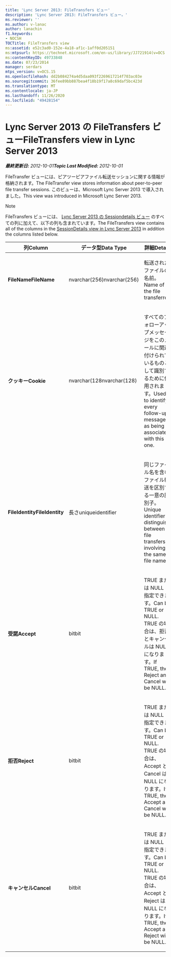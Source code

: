 ```yaml
---
title: 'Lync Server 2013: FileTransfers ビュー'
description: 'Lync Server 2013: FileTransfers ビュー。'
ms.reviewer: ''
ms.author: v-lanac
author: lanachin
f1.keywords:
- NOCSH
TOCTitle: FileTransfers view
ms:assetid: e52c3ad0-152e-4a18-af1c-1aff0d205151
ms:mtpsurl: https://technet.microsoft.com/en-us/library/JJ721914(v=OCS.15)
ms:contentKeyID: 49733848
ms.date: 07/23/2014
manager: serdars
mtps_version: v=OCS.15
ms.openlocfilehash: dd2b084274a4d5daa093f2269617214f703ac03e
ms.sourcegitcommit: 36fee89bb887bea4f18b19f17a8c69daf5bc423d
ms.translationtype: MT
ms.contentlocale: ja-JP
ms.lasthandoff: 11/26/2020
ms.locfileid: "49428154"
---
```

# <a name="filetransfers-view-in-lync-server-2013"></a><span data-ttu-id="ee1d5-103">Lync Server 2013 の FileTransfers ビュー</span><span class="sxs-lookup"><span data-stu-id="ee1d5-103">FileTransfers view in Lync Server 2013</span></span>

<div data-xmlns="http://www.w3.org/1999/xhtml">

<div class="topic" data-xmlns="http://www.w3.org/1999/xhtml" data-msxsl="urn:schemas-microsoft-com:xslt" data-cs="https://msdn.microsoft.com/">

<div data-asp="https://msdn2.microsoft.com/asp">



</div>

<div id="mainSection">

<div id="mainBody"><span data-ttu-id="ee1d5-104">

<span> </span></span><span class="sxs-lookup"><span data-stu-id="ee1d5-104">

<span> </span></span></span>

<span data-ttu-id="ee1d5-105">_**最終更新日:** 2012-10-01_</span><span class="sxs-lookup"><span data-stu-id="ee1d5-105">_**Topic Last Modified:** 2012-10-01_</span></span>

<span data-ttu-id="ee1d5-106">FileTransfer ビューには、ピアツーピアファイル転送セッションに関する情報が格納されます。</span><span class="sxs-lookup"><span data-stu-id="ee1d5-106">The FileTransfer view stores information about peer-to-peer file transfer sessions.</span></span> <span data-ttu-id="ee1d5-107">このビューは、Microsoft Lync Server 2013 で導入されました。</span><span class="sxs-lookup"><span data-stu-id="ee1d5-107">This view was introduced in Microsoft Lync Server 2013.</span></span>

<div>


> [!NOTE]  
> <span data-ttu-id="ee1d5-108">FileTransfers ビューには、 <A href="lync-server-2013-sessiondetails-view.md">Lync Server 2013 の Sessiondetails ビュー</A> のすべての列に加えて、以下の列も含まれています。</span><span class="sxs-lookup"><span data-stu-id="ee1d5-108">The FileTransfers view contains all of the columns in the <A href="lync-server-2013-sessiondetails-view.md">SessionDetails view in Lync Server 2013</A> in addition the columns listed below.</span></span>



</div>


<table>
<colgroup>
<col style="width: 33%" />
<col style="width: 33%" />
<col style="width: 33%" />
</colgroup>
<thead>
<tr class="header">
<th><span data-ttu-id="ee1d5-109">列</span><span class="sxs-lookup"><span data-stu-id="ee1d5-109">Column</span></span></th>
<th><span data-ttu-id="ee1d5-110">データ型</span><span class="sxs-lookup"><span data-stu-id="ee1d5-110">Data Type</span></span></th>
<th><span data-ttu-id="ee1d5-111">詳細</span><span class="sxs-lookup"><span data-stu-id="ee1d5-111">Details</span></span></th>
</tr>
</thead>
<tbody>
<tr class="odd">
<td><p><span data-ttu-id="ee1d5-112"><strong>FileName</strong></span><span class="sxs-lookup"><span data-stu-id="ee1d5-112"><strong>FileName</strong></span></span></p></td>
<td><p><span data-ttu-id="ee1d5-113">nvarchar(256)</span><span class="sxs-lookup"><span data-stu-id="ee1d5-113">nvarchar(256)</span></span></p></td>
<td><p><span data-ttu-id="ee1d5-114">転送されたファイルの名前。</span><span class="sxs-lookup"><span data-stu-id="ee1d5-114">Name of the file transferred.</span></span></p></td>
</tr>
<tr class="even">
<td><p><span data-ttu-id="ee1d5-115"><strong>クッキー</strong></span><span class="sxs-lookup"><span data-stu-id="ee1d5-115"><strong>Cookie</strong></span></span></p></td>
<td><p><span data-ttu-id="ee1d5-116">nvarchar(128</span><span class="sxs-lookup"><span data-stu-id="ee1d5-116">nvarchar(128)</span></span></p></td>
<td><p><span data-ttu-id="ee1d5-117">すべてのフォローアップメッセージをこのメールに関連付けられているものとして識別するために使用されます。</span><span class="sxs-lookup"><span data-stu-id="ee1d5-117">Used to identify every follow-up message as being associated with this one.</span></span></p></td>
</tr>
<tr class="odd">
<td><p><span data-ttu-id="ee1d5-118"><strong>FileIdentity</strong></span><span class="sxs-lookup"><span data-stu-id="ee1d5-118"><strong>FileIdentity</strong></span></span></p></td>
<td><p><span data-ttu-id="ee1d5-119">長さ</span><span class="sxs-lookup"><span data-stu-id="ee1d5-119">uniqueidentifier</span></span></p></td>
<td><p><span data-ttu-id="ee1d5-120">同じファイル名を含むファイル転送を区別する一意の識別子。</span><span class="sxs-lookup"><span data-stu-id="ee1d5-120">Unique identifier to distinguish between file transfers involving the same file name.</span></span></p></td>
</tr>
<tr class="even">
<td><p><span data-ttu-id="ee1d5-121"><strong>受諾</strong></span><span class="sxs-lookup"><span data-stu-id="ee1d5-121"><strong>Accept</strong></span></span></p></td>
<td><p><span data-ttu-id="ee1d5-122">bit</span><span class="sxs-lookup"><span data-stu-id="ee1d5-122">bit</span></span></p></td>
<td><p><span data-ttu-id="ee1d5-123">TRUE または NULL を指定できます。</span><span class="sxs-lookup"><span data-stu-id="ee1d5-123">Can be TRUE or NULL.</span></span> <span data-ttu-id="ee1d5-124">TRUE の場合は、拒否とキャンセルは NULL になります。</span><span class="sxs-lookup"><span data-stu-id="ee1d5-124">If TRUE, then Reject and Cancel will be NULL.</span></span></p></td>
</tr>
<tr class="odd">
<td><p><span data-ttu-id="ee1d5-125"><strong>拒否</strong></span><span class="sxs-lookup"><span data-stu-id="ee1d5-125"><strong>Reject</strong></span></span></p></td>
<td><p><span data-ttu-id="ee1d5-126">bit</span><span class="sxs-lookup"><span data-stu-id="ee1d5-126">bit</span></span></p></td>
<td><p><span data-ttu-id="ee1d5-127">TRUE または NULL を指定できます。</span><span class="sxs-lookup"><span data-stu-id="ee1d5-127">Can be TRUE or NULL.</span></span> <span data-ttu-id="ee1d5-128">TRUE の場合は、Accept と Cancel は NULL になります。</span><span class="sxs-lookup"><span data-stu-id="ee1d5-128">If TRUE, then Accept and Cancel will be NULL.</span></span></p></td>
</tr>
<tr class="even">
<td><p><span data-ttu-id="ee1d5-129"><strong>キャンセル</strong></span><span class="sxs-lookup"><span data-stu-id="ee1d5-129"><strong>Cancel</strong></span></span></p></td>
<td><p><span data-ttu-id="ee1d5-130">bit</span><span class="sxs-lookup"><span data-stu-id="ee1d5-130">bit</span></span></p></td>
<td><p><span data-ttu-id="ee1d5-131">TRUE または NULL を指定できます。</span><span class="sxs-lookup"><span data-stu-id="ee1d5-131">Can be TRUE or NULL.</span></span> <span data-ttu-id="ee1d5-132">TRUE の場合は、Accept と Reject は NULL になります。</span><span class="sxs-lookup"><span data-stu-id="ee1d5-132">If TRUE, then Accept and Reject will be NULL.</span></span></p></td>
</tr>
</tbody>
</table><span data-ttu-id="ee1d5-133">


</div>

<span> </span>

</div>

</div>

</span><span class="sxs-lookup"><span data-stu-id="ee1d5-133">


</div>

<span> </span>

</div>

</div>

</span></span></div>

